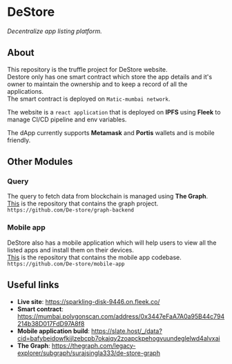 # DeStore

*Decentralize app listing platform.*

## About

This repository is the truffle project for DeStore website.<br>Destore only has one smart contract which store the app details and it's owner to maintain the ownership and to keep a record of all the applications.<br>The smart contract is deployed on `Matic-mumbai network`.

The website is a `react application` that is deployed on **IPFS** using **Fleek** to manage CI/CD pipeline and env variables.

The dApp currently supports **Metamask** and **Portis** wallets and is mobile friendly.

## Other Modules

### Query
The query to fetch data from blockchain is managed using **The Graph**.<br>[This](https://github.com/De-store/graph-backend) is the repository that contains the graph project.<br>`https://github.com/De-store/graph-backend`

### Mobile app

DeStore also has a mobile application which will help users to view all the listed apps and install them on their devices.<br>[This](https://github.com/De-store/mobile-app) is the repository that contains the mobile app codebase.<br>`https://github.com/De-store/mobile-app`

## Useful links

- **Live site**: https://sparkling-disk-9446.on.fleek.co/
- **Smart contract**: https://mumbai.polygonscan.com/address/0x3447eFaA7A0a95B44c794214b38D017FdD97A8f8
- **Mobile application build**: https://slate.host/_/data?cid=bafybeidowfkijlzebcpb7okajqy2zoapckpehogvuundeglelwd4alvxai
- **The Graph**: https://thegraph.com/legacy-explorer/subgraph/surajsingla333/de-store-graph